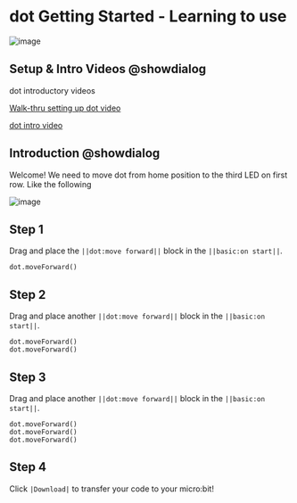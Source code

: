 # dot Getting Started - Learning to use 
![image](https://user-images.githubusercontent.com/30203079/138968443-bd099a03-07e6-4541-9416-836f79523902.png)

## Setup & Intro Videos @showdialog
dot introductory videos 

[Walk-thru setting up dot video](https://www.youtube.com/watch?v=1nse-mlKPsA)

[dot intro video](https://youtu.be/jNrXkMRNLGw)

## Introduction @showdialog

Welcome! We need to move dot from home position to the third LED on first row. Like the following  

![image](https://user-images.githubusercontent.com/30203079/138969100-58474f95-6f0c-4d93-951e-f3ffb7883458.png)


## Step 1 

Drag and place the ``||dot:move forward||`` block in the ``||basic:on start||``.


```blocks
dot.moveForward()
```

## Step 2 

Drag and place another ``||dot:move forward||`` block in the ``||basic:on start||``.


```blocks
dot.moveForward()
dot.moveForward()
```

## Step 3 

Drag and place another ``||dot:move forward||`` block in the ``||basic:on start||``.


```blocks
dot.moveForward()
dot.moveForward()
dot.moveForward()
```

## Step 4

Click ``|Download|`` to transfer your code to your micro:bit!



<script src="https://makecode.com/gh-pages-embed.js"></script><script>makeCodeRender("{{ site.makecode.home_url }}", "{{ site.github.owner_name }}/{{ site.github.repository_name }}");</script>
